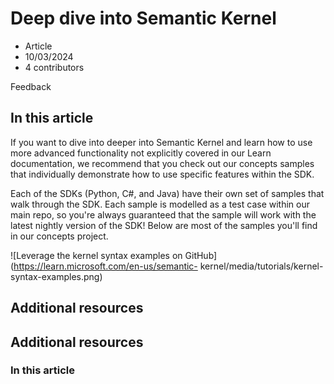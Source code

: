 
# Deep dive into Semantic Kernel

  * Article
  * 10/03/2024
  * 4 contributors

Feedback

## In this article

If you want to dive into deeper into Semantic Kernel and learn how to use more advanced functionality not explicitly
covered in our Learn documentation, we recommend that you check out our concepts samples that individually demonstrate
how to use specific features within the SDK.

Each of the SDKs (Python, C#, and Java) have their own set of samples that walk through the SDK. Each sample is modelled
as a test case within our main repo, so you're always guaranteed that the sample will work with the latest nightly
version of the SDK! Below are most of the samples you'll find in our concepts project.

![Leverage the kernel syntax examples on GitHub](https://learn.microsoft.com/en-us/semantic-
kernel/media/tutorials/kernel-syntax-examples.png)

## Additional resources

## Additional resources

### In this article

